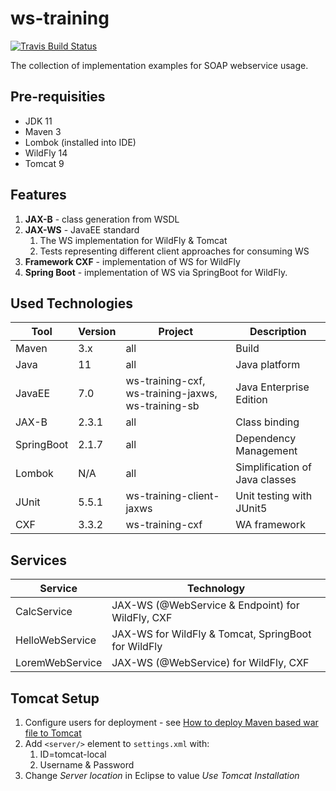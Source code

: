 # ws-training
[![Travis Build Status][travis-image]][travis-url-main]

The collection of implementation examples for SOAP webservice usage.

## Pre-requisities
* JDK 11
* Maven 3
* Lombok (installed into IDE)
* WildFly 14
* Tomcat 9

## Features
1. **JAX-B** - class generation from WSDL 
1. **JAX-WS** - JavaEE standard
    1. The WS implementation for WildFly & Tomcat
    1. Tests representing different client approaches for consuming WS 
1. **Framework CXF** - implementation of WS for WildFly
1. **Spring Boot** - implementation of WS via SpringBoot for WildFly. 

## Used Technologies

| Tool             | Version      | Project                                            | Description                    |
| ---------------- | ------------ | --------------------------------------             | ------------------------------ |
| Maven            | 3.x          | all                                                | Build                          |
| Java             | 11           | all                                                | Java platform                  |
| JavaEE           | 7.0          | ws-training-cxf, ws-training-jaxws, ws-training-sb | Java Enterprise Edition        |
| JAX-B            | 2.3.1        | all                                                | Class binding                  |
| SpringBoot       | 2.1.7        | all                                                | Dependency Management          |
| Lombok           | N/A          | all                                                | Simplification of Java classes |
| JUnit            | 5.5.1        | ws-training-client-jaxws                           | Unit testing with JUnit5       |
| CXF              | 3.3.2        | ws-training-cxf                                    | WA framework                   |

## Services
| Service          | Technology                                          |
| ---------------- | --------------------------------------------------- |
| CalcService      | JAX-WS (@WebService & Endpoint) for WildFly, CXF    |
| HelloWebService  | JAX-WS for WildFly & Tomcat, SpringBoot for WildFly |
| LoremWebService  | JAX-WS (@WebService) for WildFly, CXF               |

## Tomcat Setup
1. Configure users for deployment - see [How to deploy Maven based war file to Tomcat](https://www.mkyong.com/maven/how-to-deploy-maven-based-war-file-to-tomcat/)
1. Add `<server/>` element to `settings.xml` with:
   1. ID=tomcat-local
   1. Username & Password
1. Change *Server location* in Eclipse to value *Use Tomcat Installation*

[travis-url-main]: https://travis-ci.org/arnosthavelka/ws-training
[travis-image]: https://travis-ci.org/arnosthavelka/ws-training.svg?branch=master

